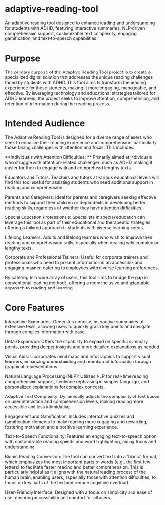 # adaptive-reading-tool
An adaptive reading tool designed to enhance reading and understanding for students with ADHD, featuring interactive summaries, NLP-driven comprehension support, customizable text complexity, engaging gamification, and text-to-speech capabilities 


# Purpose
The primary purpose of the Adaptive Reading Tool project is to create a specialized digital solution that addresses the unique reading challenges faced by students with ADHD. This tool aims to transform the reading experience for these students, making it more engaging, manageable, and effective. By leveraging technology and educational strategies tailored for ADHD learners, the project seeks to improve attention, comprehension, and retention of information during the reading process.


# Intended Audience
The Adaptive Reading Tool is designed for a diverse range of users who seek to enhance their reading experience and comprehension, particularly those facing challenges with attention and focus. This includes:

**Individuals with Attention Difficulties: **
Primarily aimed at individuals who struggle with attention-related challenges, such as ADHD, making it easier for them to engage with and comprehend lengthy texts.

Educators and Tutors: 
Teachers and tutors at various educational levels will find this tool useful for assisting students who need additional support in reading and comprehension.

Parents and Caregivers: 
Ideal for parents and caregivers seeking effective methods to support their children or dependents in developing better reading skills, regardless of whether they have attention difficulties.

Special Education Professionals: 
Specialists in special education can leverage this tool as part of their educational and therapeutic strategies, offering a tailored approach to students with diverse learning needs.

Lifelong Learners: 
Adults and lifelong learners who wish to improve their reading and comprehension skills, especially when dealing with complex or lengthy texts.

Corporate and Professional Trainers: 
Useful for corporate trainers and professionals who need to present information in an accessible and engaging manner, catering to employees with diverse learning preferences.

By catering to a wide array of users, this tool aims to bridge the gap in conventional reading methods, offering a more inclusive and adaptable approach to reading and learning.

# Core Features

Interactive Summaries: 
Generates concise, interactive summaries of extensive texts, allowing users to quickly grasp key points and navigate through complex information with ease.

Detail Expansion: 
Offers the capability to expand on specific summary points, providing deeper insights and more detailed explanations as needed.

Visual Aids: 
Incorporates mind maps and infographics to support visual learners, enhancing understanding and retention of information through graphical representations.

Natural Language Processing (NLP): 
Utilizes NLP for real-time reading comprehension support, sentence rephrasing in simpler language, and personalized explanations for complex concepts.

Adaptive Text Complexity: 
Dynamically adjusts the complexity of text based on user interaction and comprehension levels, making reading more accessible and less intimidating.

Engagement and Gamification: 
Includes interactive quizzes and gamification elements to make reading more engaging and rewarding, fostering motivation and a positive learning experience.

Text-to-Speech Functionality: 
Features an engaging text-to-speech option with customizable reading speeds and word highlighting, aiding focus and understanding.

Bionic Reading Conversion: 
The tool can convert text into a 'bionic' format, which emphasizes the most important parts of words (e.g., the first few letters) to facilitate faster reading and better comprehension. This is particularly helpful as it aligns with the natural reading process of the human brain, enabling users, especially those with attention difficulties, to focus on key parts of the text and reduce cognitive overload.

User-Friendly Interface: 
Designed with a focus on simplicity and ease of use, ensuring accessibility and comfort for all users.

